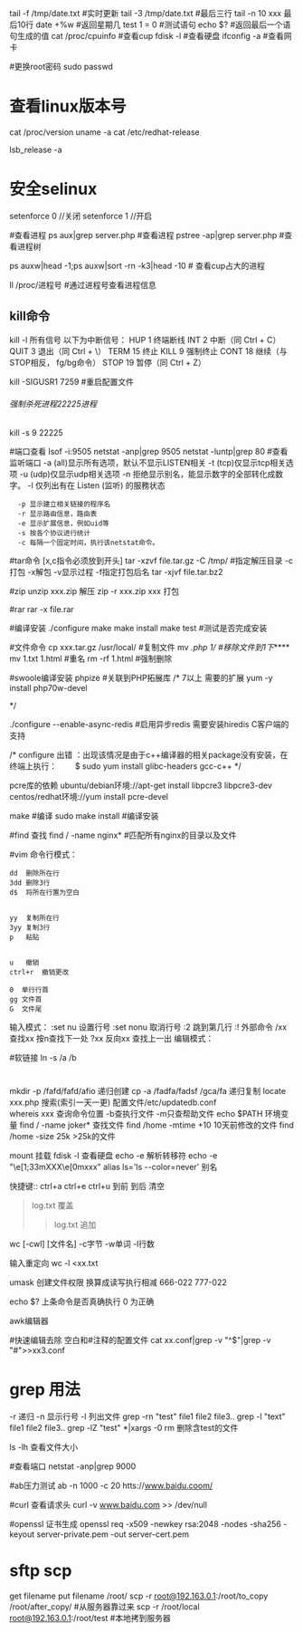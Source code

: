 ﻿tail -f /tmp/date.txt  #实时更新
tail -3 /tmp/date.txt  #最后三行
tail -n 10 xxx          最后10行
date +%w               #返回星期几
test 1 = 0             #测试语句
echo $?                #返回最后一个语句生成的值
cat /proc/cpuinfo      #查看cup
fdisk  -l              #查看硬盘
ifconfig -a            #查看网卡

#更换root密码
sudo passwd

# 查看linux版本号
cat /proc/version
uname -a
cat /etc/redhat-release

lsb_release -a


# 安全selinux
setenforce 0 //关闭
setenforce 1 //开启


#查看进程
ps aux|grep server.php        #查看进程
pstree -ap|grep server.php    #查看进程树

ps auxw|head -1;ps auxw|sort -rn -k3|head -10  # 查看cup占大的进程

ll /proc/进程号               #通过进程号查看进程信息       

## kill命令
kill -l    所有信号
以下为中断信号：
    HUP     1    终端断线
    INT     2    中断（同 Ctrl + C）
    QUIT    3    退出（同 Ctrl + \）
    TERM   15    终止
    KILL    9    强制终止
    CONT   18    继续（与STOP相反， fg/bg命令）
    STOP   19    暂停（同 Ctrl + Z）

kill -SIGUSR1 7259  #重启配置文件

###### 强制杀死进程22225进程
kill -s 9  22225

#端口查看
lsof -i:9505
netstat -anp|grep 9505
netstat -luntp|grep 80   #查看监听端口
      -a (all)显示所有选项，默认不显示LISTEN相关
      -t (tcp)仅显示tcp相关选项
      -u (udp)仅显示udp相关选项
      -n 拒绝显示别名，能显示数字的全部转化成数字。
      -l 仅列出有在 Listen (监听) 的服務状态

      -p 显示建立相关链接的程序名
      -r 显示路由信息，路由表
      -e 显示扩展信息，例如uid等
      -s 按各个协议进行统计
      -c 每隔一个固定时间，执行该netstat命令。

#tar命令 [x,c指令必须放到开头]
tar -xzvf file.tar.gz              -C  /tmp/ #指定解压目录      -c打包 -x解包 -v显示过程 -f指定打包后名
tar -xjvf file.tar.bz2

#zip
unzip xxx.zip 解压
zip -r xxx.zip xxx  打包

#rar
rar -x file.rar 

#编译安装
./configure
make
make install
make test       #测试是否完成安装

#文件命令
cp  xxx.tar.gz  /usr/local/    #复制文件
mv  *.php  1/                  #移除文件到1下*****
mv  1.txt  1.html              #重名
rm  -rf   1.html               #强制删除

#swoole编译安装
phpize                                #关联到PHP拓展库
/*
 7以上 需要的扩展
yum -y install php70w-devel



*/

./configure   --enable-async-redis    #启用异步redis  需要安装hiredis  C客户端的支持

/*
configure 出错
：出现该情况是由于c++编译器的相关package没有安装，在终端上执行：
　　$ sudo yum install glibc-headers gcc-c++
*/


pcre库的依赖
    ubuntu/debian环境://apt-get install libpcre3 libpcre3-dev
    centos/redhat环境://yum install pcre-devel
    
make                                  #编译
sudo make install                     #编译安装

#find 查找
find / -name nginx*                   #匹配所有nginx的目录以及文件

#vim
命令行模式：
   
    dd  删除所在行
    3dd 删除3行
    d$  将所在行置为空白
     
    
    yy  复制所在行
    3yy 复制3行
    p   粘贴
    
    
    u   撤销
    ctrl+r	撤销更改
    
    0  单行行首
    gg 文件首
    G  文件尾
    
    
输入模式：
    :set nu   设置行号
    :set nonu 取消行号
    :2        跳到第几行
    :!        外部命令
    /xx       查找xx  按n查找下一处
    ?xx       反向xx  查找上一出
编辑模式：
  
  
 #软链接
 ln -s /a  /b
 

#
mkdir -p /fafd/fafd/afio     递归创建
cp -a /fadfa/fadsf  /gca/fa  递归复制
locate xxx.php               搜索(索引一天一更)  配置文件/etc/updatedb.conf  
whereis xxx					 查询命令位置   -b查执行文件 -m只查帮助文件
echo $PATH					 环境变量
find / -name joker*          查找文件
find /home -mtime +10        10天前修改的文件
find /home -size 25k         >25k的文件

mount	  挂载
fdisk  -l 查看硬盘
echo -e   解析转移符    echo -e "\e[1;33mXXX\e[0mxxx"
alias ls='ls --color=never' 别名

快捷键::
ctrl+a  ctrl+e  ctrl+u 到前 到后 清空

>log.txt 覆盖
>>log.txt 追加

wc [-cwl] [文件名]   -c字节 -w单词 -l行数

输入重定向
wc -l <xx.txt

umask  创建文件权限 换算成读写执行相减 666-022  777-022

echo $? 上条命令是否真确执行 0 为正确

awk编辑器

#快速编辑去除 空白和#注释的配置文件
cat xx.conf|grep -v "^$"|grep -v "#">>xx3.conf

# grep 用法 
-r 递归 -n 显示行号 -l 列出文件
grep -rn "test"  file1 file2 file3..
grep -l "text" file1 file2 file3..
grep -lZ "test" *|xargs -0 rm 删除含test的文件


ls -lh 查看文件大小

#查看端口
netstat -anp|grep 9000

#ab压力测试
ab -n 1000 -c 20 htts://www.baidu.coom/

#curl 查看请求头
curl -v www.baidu.com >> /dev/null

#openssl 证书生成
openssl req -x509 -newkey rsa:2048 -nodes -sha256 -keyout server-private.pem -out server-cert.pem

# sftp scp 
get filename
put filename  /root/
scp -r root@192.163.0.1:/root/to_copy /root/after_copy/  #从服务器靠过来
scp -r /root/local  root@192.163.0.1:/root/test          #本地拷到服务器



